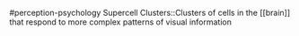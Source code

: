 #perception-psychology 
Supercell Clusters::Clusters of cells in the [[brain]] that respond to more complex patterns of visual information
<!--SR:!2024-02-05,3,250-->